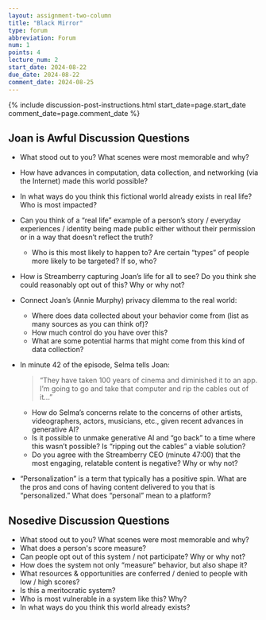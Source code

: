 ```yaml
---
layout: assignment-two-column
title: "Black Mirror"
type: forum
abbreviation: Forum
num: 1
points: 4
lecture_num: 2
start_date: 2024-08-22
due_date: 2024-08-22
comment_date: 2024-08-25
---
```


{% include discussion-post-instructions.html start_date=page.start_date comment_date=page.comment_date %}

## Joan is Awful Discussion Questions
* What stood out to you? What scenes were most memorable and why?
* How have advances in computation, data collection, and networking (via the Internet) made this world possible?
* In what ways do you think this fictional world already exists in real life? Who is most impacted?
* Can you think of a “real life” example of a person’s story / everyday experiences / identity being made public either without their permission or in a way that doesn’t reflect the truth? 
    * Who is this most likely to happen to? Are certain “types” of people more likely to be targeted? If so, who?
* How is Streamberry capturing Joan’s life for all to see? Do you think she could reasonably opt out of this? Why or why not?
* Connect Joan’s (Annie Murphy) privacy dilemma to the real world: 
    * Where does data collected about your behavior come from (list as many sources as you can think of)? 
    * How much control do you have over this? 
    * What are some potential harms that might come from this kind of data collection?
* In minute 42 of the episode, Selma tells Joan: 
  > “They have taken 100 years of cinema and diminished it to an app. I’m going to go and take that computer and rip the cables out of it...”
    * How do Selma’s concerns relate to the concerns of other artists, videographers, actors, musicians, etc., given recent advances in generative AI?
    * Is it possible to unmake generative AI and “go back” to a time where this wasn’t possible? Is “ripping out the cables” a viable solution?
    * Do you agree with the Streamberry CEO (minute 47:00) that the most engaging, relatable content is negative? Why or why not?

* “Personalization” is a term that typically has a positive spin. What are the pros and cons of having content delivered to you that is “personalized.” What does “personal” mean to a platform?

## Nosedive Discussion Questions

* What stood out to you? What scenes were most memorable and why?
* What does a person's score measure? 
* Can people opt out of this system / not participate? Why or why not?
* How does the system not only “measure” behavior, but also shape it?
* What resources & opportunities are conferred / denied to people with low / high scores?
* Is this a meritocratic system?
* Who is most vulnerable in a system like this? Why?
* In what ways do you think this world already exists?